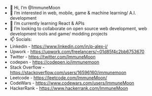 - 👋 Hi, I’m @ImmuneMoon
- 👀 I’m interested in web, mobile, game & machine learning/ A.I. development
- 🌱 I’m currently learning React & APIs
- 💞️ I’m looking to collaborate on open source web development, web development tools and game/ modding projects
- 📫 Socials:
- Linkedin - https://www.linkedin.com/in/p-alex-j/
- Upwork - https://upwork.com/freelancers/~01d85f4c2bb6753670
- Twitter - https://twitter.com/ImmuneMoon
- codepen - https://codepen.io/immunemoon
- Stack Overflow - https://stackoverflow.com/users/16596160/immunemoon
- Leetcode - https://leetcode.com/ImmuneMoon/
- CodeWars - https://www.codewars.com/users/ImmuneMoon
- HackerRank - https://www.hackerrank.com/ImmuneMoon

<!---
ImmuneMoon/ImmuneMoon is a ✨ special ✨ repository because its `README.md` (this file) appears on your GitHub profile.
You can click the Preview link to take a look at your changes.
--->
